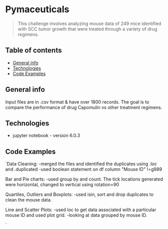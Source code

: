 # Pymaceuticals
> This challenge involves analyzing mouse data of 249 mice identified with SCC tumor growth that were treated through a variety of drug regimens.

## Table of contents
* [General info](#general-info)
* [Technologies](#technologies)
* [Code Examples](#codeexamples)

## General info
Input files are in .csv format & have over 1800 records. The goal is to compare the performance of drug Capomulin vs other treatment regimens.

## Technologies
* jupyter notebook - version 6.0.3

## Code Examples

`Data Cleaning:
-merged the files and identified the duplicates using .loc and .duplicated
-used boolean statement on df column "Mouse ID" !=g989
 
 Bar and Pie charts:
 -used group by and count. The tick locations generated were horizontal, changed to vertical using rotation=90
 
 Quartiles, Outliers and Boxplots:
 -used isin, sort and drop duplicates to clean the mouse data.
 
 Line and Scatter Plots:
 -used loc to get data associated with a particular mouse ID and used plot grid.
 -looking at data grouped by mouse ID.

 `

